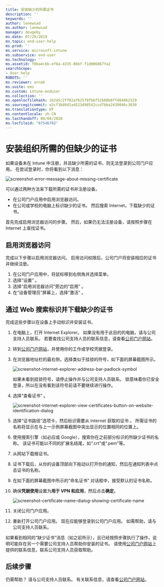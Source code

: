 ```yaml
---
title: 安装缺少的所需证书
description: ''
keywords: ''
author: lenewsad
ms.author: lanewsad
manager: dougeby
ms.date: 07/29/2019
ms.topic: end-user-help
ms.prod: ''
ms.service: microsoft-intune
ms.subservice: end-user
ms.technology: ''
ms.assetid: f0ba4cbb-ef0a-4335-86bf-f1d006867fa2
searchScope:
- User help
ROBOTS: ''
ms.reviewer: arnab
ms.suite: ems
ms.custom: intune-enduser
ms.collection: ''
ms.openlocfilehash: 162a5c2ff02a762578fb6f52b60b6ff404862329
ms.sourcegitcommit: e2cf3b80d1a4523d98542ccd7bba2439046c3830
ms.translationtype: HT
ms.contentlocale: zh-CN
ms.lasthandoff: 08/04/2020
ms.locfileid: "87546702"
---
```

# <a name="install-missing-certificate-required-by-your-organization"></a>安装组织所需的但缺少的证书  

如果设备未在 Intune 中注册，并且缺少所需的证书，则无法登录到公司门户应用。 在尝试登录时，你将看到以下消息：

![screenshot-error-message-about-missing-certificate](./media/andr-cert_install-1-cert_missing.png)

可以通过两种方法来下载所需的证书并注册设备。 

- 在公司门户应用中启用浏览器访问。
- 在公司或学校的电脑上标识缺少的证书。 然后搜索 Internet，下载缺少的证书。 

首先完成启用浏览器访问的步骤。 然后，如果仍无法注册设备，请按照步骤在 Internet 上查找证书。 

## <a name="enable-browser-access"></a>启用浏览器访问
完成以下步骤以启用浏览器访问。 启用访问权限后，公司门户将安装相应的证书并继续注册。    

1. 在公司门户应用中，将鼠标移到右侧角并选择菜单。  
2. 选择“设置”  。  
3. 选择“启用浏览器访问”旁边的“启用” 。  
4. 在“设备管理员”屏幕上，选择“激活”  。 

## <a name="identify-and-download-the-missing-certificate-through-web-search"></a>通过 Web 搜索标识并下载缺少的证书
完成这些步骤以在设备上手动标识并安装证书。  

1. 在电脑上，打开 Internet Explorer。 如果没有用于此目的的电脑，请与公司支持人员联系。 若要查找公司支持人员的联系信息，请查看[公司门户网站](https://go.microsoft.com/fwlink/?linkid=2010980)。

2. 转到[公司门户网站](https://go.microsoft.com/fwlink/?linkid=2010980)，并使用你的工作或学校凭据登录。

3. 在浏览器地址栏的最右侧，选择类似于挂锁的符号，如下面的屏幕截图所示。

    ![screenshot-internet-explorer-address-bar-padlock-symbol](./media/andr-missing-cert-ie-padlock-symbol.png)

    如果未看到挂锁符号，请停止操作并与公司支持人员联系。 锁意味着你已安全登录，所以在没有看到该符号前请不要继续进行操作。

4. 选择“查看证书”  。

    ![screenshot-internet-explorer-view-certificates-button-on-website-identification-dialog](./media/andr-missg-cert-ie-view-cert-button.png)

5. 选择“证书路径”选项卡，然后标识需要从 Internet 获取的证书  。 所需证书的名称将显示在与上一示例屏幕截图中突出显示的位置相同的位置上。

6. 使用搜索引擎（如必应或 Google），搜索你在之前部分标识的所缺少证书的名称。 该证书可能以不同的扩展名结尾，如“.crt”或“.pem”等。

7. 从网站下载根证书。

8. 证书下载后，从你的设备顶部向下拖动以打开你的通知，然后在通知列表中点击证书的名称。

4. 在如下面的屏幕截图中所示的“命名证书”  对话框中，接受默认的证书名称。

5. 确保**凭据使用**设置为**用于 VPN 和应用**，然后点击**确定**。

    ![screenshot-certificate-name-dialog-showing-certificate-name](./media/andr-missing-cert-cert-name.png)

6. 关闭公司门户应用。

7. 重新打开公司门户应用。 现在应能够登录到公司门户应用。 如需帮助，请与公司支持人员联系。

如果看到相同的“缺少证书”消息（如之前所示），且已经按照步骤执行了操作，说明可能存在另一个需要公司支持人员帮助你安装的证书。 请使用[公司门户网站](https://go.microsoft.com/fwlink/?linkid=2010980)上提供的联系信息，联系公司支持人员获取帮助。

## <a name="next-steps"></a>后续步骤  

仍需帮助？ 请与公司支持人员联系。 有关联系信息，请查看[公司门户网站](https://go.microsoft.com/fwlink/?linkid=2010980)。  

